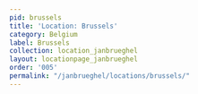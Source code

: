 ```yaml
---
pid: brussels
title: 'Location: Brussels'
category: Belgium
label: Brussels
collection: location_janbrueghel
layout: locationpage_janbrueghel
order: '005'
permalink: "/janbrueghel/locations/brussels/"
---
```

